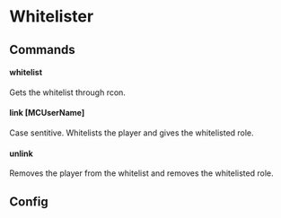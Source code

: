# Whitelister

## Commands

#### whitelist
Gets the whitelist through rcon.

#### link \[MCUserName]
Case sentitive.
Whitelists the player and gives the whitelisted role.

#### unlink
Removes the player from the whitelist and removes the whitelisted role.

## Config
